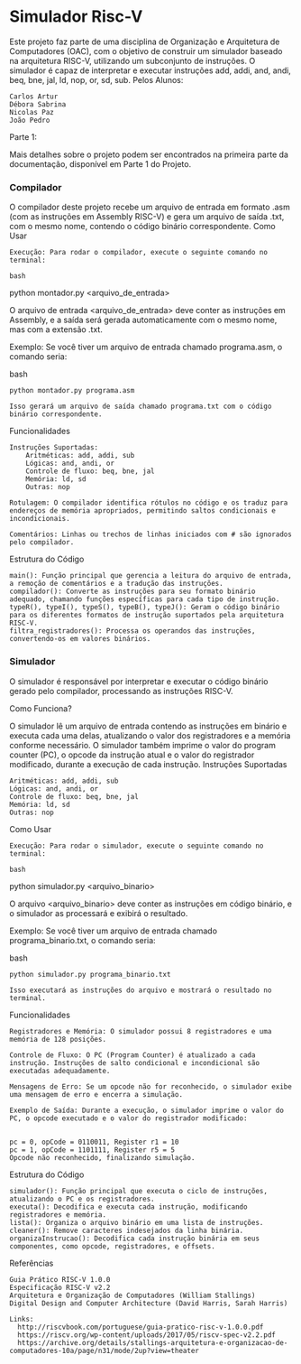 # Simulador Risc-V

Este projeto faz parte de uma disciplina de Organização e Arquitetura de Computadores (OAC), com o objetivo de construir um simulador baseado na arquitetura RISC-V, utilizando um subconjunto de instruções. O simulador é capaz de interpretar e executar instruções add, addi, and, andi, beq, bne, jal, ld, nop, or, sd, sub.
Pelos Alunos:

    Carlos Artur
    Débora Sabrina
    Nicolas Paz
    João Pedro

Parte 1:

Mais detalhes sobre o projeto podem ser encontrados na primeira parte da documentação, disponível em Parte 1 do Projeto.

### Compilador

O compilador deste projeto recebe um arquivo de entrada em formato .asm (com as instruções em Assembly RISC-V) e gera um arquivo de saída .txt, com o mesmo nome, contendo o código binário correspondente.
Como Usar

    Execução: Para rodar o compilador, execute o seguinte comando no terminal:

    bash

python montador.py <arquivo_de_entrada>

O arquivo de entrada <arquivo_de_entrada> deve conter as instruções em Assembly, e a saída será gerada automaticamente com o mesmo nome, mas com a extensão .txt.

Exemplo: Se você tiver um arquivo de entrada chamado programa.asm, o comando seria:

bash

    python montador.py programa.asm

    Isso gerará um arquivo de saída chamado programa.txt com o código binário correspondente.

Funcionalidades

    Instruções Suportadas:
        Aritméticas: add, addi, sub
        Lógicas: and, andi, or
        Controle de fluxo: beq, bne, jal
        Memória: ld, sd
        Outras: nop

    Rotulagem: O compilador identifica rótulos no código e os traduz para endereços de memória apropriados, permitindo saltos condicionais e incondicionais.

    Comentários: Linhas ou trechos de linhas iniciados com # são ignorados pelo compilador.

Estrutura do Código

    main(): Função principal que gerencia a leitura do arquivo de entrada, a remoção de comentários e a tradução das instruções.
    compilador(): Converte as instruções para seu formato binário adequado, chamando funções específicas para cada tipo de instrução.
    typeR(), typeI(), typeS(), typeB(), typeJ(): Geram o código binário para os diferentes formatos de instrução suportados pela arquitetura RISC-V.
    filtra_registradores(): Processa os operandos das instruções, convertendo-os em valores binários.

### Simulador

O simulador é responsável por interpretar e executar o código binário gerado pelo compilador, processando as instruções RISC-V.

Como Funciona?

O simulador lê um arquivo de entrada contendo as instruções em binário e executa cada uma delas, atualizando o valor dos registradores e a memória conforme necessário. O simulador também imprime o valor do program counter (PC), o opcode da instrução atual e o valor do registrador modificado, durante a execução de cada instrução.
Instruções Suportadas

    Aritméticas: add, addi, sub
    Lógicas: and, andi, or
    Controle de fluxo: beq, bne, jal
    Memória: ld, sd
    Outras: nop

Como Usar

    Execução: Para rodar o simulador, execute o seguinte comando no terminal:

    bash

python simulador.py <arquivo_binario>

O arquivo <arquivo_binario> deve conter as instruções em código binário, e o simulador as processará e exibirá o resultado.

Exemplo: Se você tiver um arquivo de entrada chamado programa_binario.txt, o comando seria:

bash

    python simulador.py programa_binario.txt

    Isso executará as instruções do arquivo e mostrará o resultado no terminal.

Funcionalidades

    Registradores e Memória: O simulador possui 8 registradores e uma memória de 128 posições.

    Controle de Fluxo: O PC (Program Counter) é atualizado a cada instrução. Instruções de salto condicional e incondicional são executadas adequadamente.

    Mensagens de Erro: Se um opcode não for reconhecido, o simulador exibe uma mensagem de erro e encerra a simulação.

    Exemplo de Saída: Durante a execução, o simulador imprime o valor do PC, o opcode executado e o valor do registrador modificado:


    pc = 0, opCode = 0110011, Register r1 = 10
    pc = 1, opCode = 1101111, Register r5 = 5
    Opcode não reconhecido, finalizando simulação.

Estrutura do Código

    simulador(): Função principal que executa o ciclo de instruções, atualizando o PC e os registradores.
    executa(): Decodifica e executa cada instrução, modificando registradores e memória.
    lista(): Organiza o arquivo binário em uma lista de instruções.
    cleaner(): Remove caracteres indesejados da linha binária.
    organizaInstrucao(): Decodifica cada instrução binária em seus componentes, como opcode, registradores, e offsets.


Referências

    Guia Prático RISC-V 1.0.0
    Especificação RISC-V v2.2
    Arquitetura e Organização de Computadores (William Stallings)
    Digital Design and Computer Architecture (David Harris, Sarah Harris)

    Links:
      http://riscvbook.com/portuguese/guia-pratico-risc-v-1.0.0.pdf
      https://riscv.org/wp-content/uploads/2017/05/riscv-spec-v2.2.pdf
      https://archive.org/details/stallings-arquitetura-e-organizacao-de-computadores-10a/page/n31/mode/2up?view=theater 

